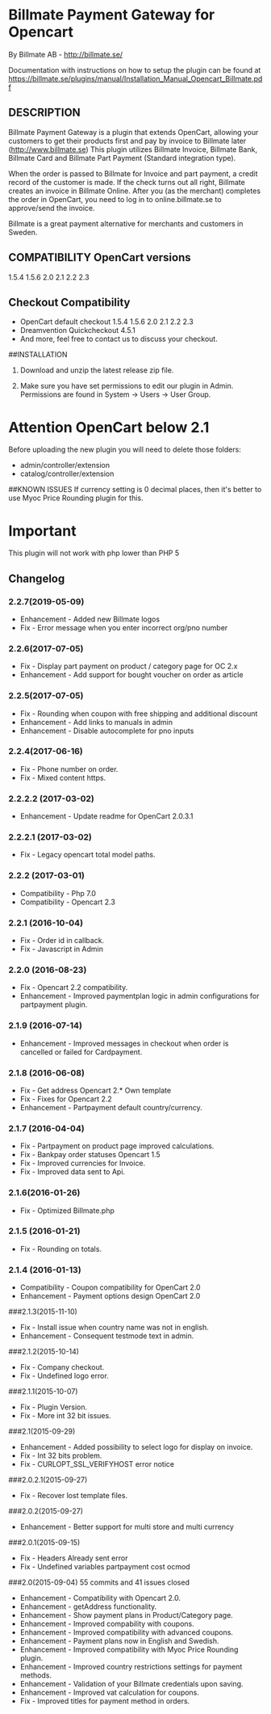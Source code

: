 # Billmate Payment Gateway for Opencart
By Billmate AB - http://billmate.se/

Documentation with instructions on how to setup the plugin can be found at https://billmate.se/plugins/manual/Installation_Manual_Opencart_Billmate.pdf


## DESCRIPTION

Billmate Payment Gateway is a plugin that extends OpenCart, allowing your customers to get their products first and pay by invoice to Billmate later (http://www.billmate.se) This plugin utilizes Billmate Invoice, Billmate Bank, Billmate Card and Billmate Part Payment (Standard integration type).

When the order is passed to Billmate for Invoice and part payment, a credit record of the customer is made. If the check turns out all right, Billmate creates an invoice in Billmate Online. After you (as the merchant) completes the order in OpenCart, you need to log in to online.billmate.se to approve/send the invoice.

Billmate is a great payment alternative for merchants and customers in Sweden.


## COMPATIBILITY OpenCart versions
1.5.4 1.5.6 2.0 2.1 2.2 2.3

## Checkout Compatibility
* OpenCart default checkout 1.5.4 1.5.6 2.0 2.1 2.2 2.3
* Dreamvention Quickcheckout 4.5.1
* And more, feel free to contact us to discuss your checkout.

##INSTALLATION

1. Download and unzip the latest release zip file.

2. Make sure you have set permissions to edit our plugin in Admin. Permissions are found in System -> Users -> User Group.

# Attention OpenCart below 2.1
Before uploading the new plugin you will need to delete those folders:
* admin/controller/extension
* catalog/controller/extension

##KNOWN ISSUES
If currency setting is 0 decimal places, then it's better to use Myoc Price Rounding plugin for this.

# Important
This plugin will not work with php lower than PHP 5


## Changelog

### 2.2.7(2019-05-09)
* Enhancement - Added new Billmate logos
* Fix  - Error message when you enter incorrect org/pno number

### 2.2.6(2017-07-05)
* Fix - Display part payment on product / category page for OC 2.x
* Enhancement - Add support for bought voucher on order as article

### 2.2.5(2017-07-05)
* Fix - Rounding when coupon with free shipping and additional discount
* Enhancement - Add links to manuals in admin
* Enhancement - Disable autocomplete for pno inputs

### 2.2.4(2017-06-16)
* Fix - Phone number on order.
* Fix - Mixed content https.

### 2.2.2.2 (2017-03-02)
* Enhancement - Update readme for OpenCart 2.0.3.1

### 2.2.2.1 (2017-03-02)
* Fix - Legacy opencart total model paths.

### 2.2.2 (2017-03-01)
* Compatibility - Php 7.0
* Compatibility - Opencart 2.3

### 2.2.1 (2016-10-04)
* Fix - Order id in callback.
* Fix - Javascript in Admin

### 2.2.0 (2016-08-23)
* Fix - Opencart 2.2 compatibility. 
* Enhancement - Improved paymentplan logic in admin configurations for partpayment plugin. 

### 2.1.9 (2016-07-14)
* Enhancement - Improved messages in checkout when order is cancelled or failed for Cardpayment.

### 2.1.8 (2016-06-08)
* Fix - Get address Opencart 2.* Own template
* Fix - Fixes for Opencart 2.2 
* Enhancement - Partpayment default country/currency.

### 2.1.7 (2016-04-04)
* Fix - Partpayment on product page improved calculations.
* Fix - Bankpay order statuses Opencart 1.5
* Fix - Improved currencies for Invoice.
* Fix - Improved data sent to Api.


### 2.1.6(2016-01-26)
* Fix - Optimized Billmate.php

### 2.1.5 (2016-01-21)
* Fix - Rounding on totals.

### 2.1.4 (2016-01-13)
* Compatibility - Coupon compatibility for OpenCart 2.0
* Enhancement - Payment options design OpenCart 2.0


###2.1.3(2015-11-10)
* Fix - Install issue when country name was not in english.
* Enhancement - Consequent testmode text in admin.

###2.1.2(2015-10-14)
* Fix - Company checkout.
* Fix - Undefined logo error.

###2.1.1(2015-10-07)
* Fix - Plugin Version.
* Fix - More int 32 bit issues.

###2.1(2015-09-29)
* Enhancement - Added possibility to select logo for display on invoice.
* Fix - Int 32 bits problem.
* Fix - CURLOPT_SSL_VERIFYHOST error notice

###2.0.2.1(2015-09-27)
* Fix - Recover lost template files.

###2.0.2(2015-09-27)
* Enhancement - Better support for multi store and multi currency

###2.0.1(2015-09-15)
* Fix - Headers Already sent error
* Fix - Undefined variables partpayment cost ocmod

###2.0(2015-09-04)
55 commits and 41 issues closed

* Enhancement - Compatibility with Opencart 2.0.
* Enhancement - getAddress functionality.
* Enhancement - Show payment plans in Product/Category page.
* Enhancement - Improved compability with coupons.
* Enhancement - Improved compatibility with advanced coupons.
* Enhancement - Payment plans now in English and Swedish.
* Enhancement - Improved compatibility with Myoc Price Rounding plugin.
* Enhancement - Improved country restrictions settings for payment methods.
* Enhancement - Validation of your Billmate credentials upon saving.
* Enhancement - Improved vat calculation for coupons.
* Fix - Improved titles for payment method in orders.

